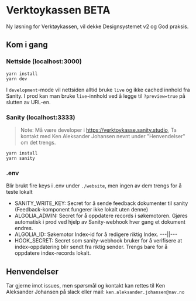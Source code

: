 # Verktoykassen BETA

Ny løsning for Verktøykassen, vil dekke Designsystemet v2 og God praksis.

## Kom i gang

### Nettside (localhost:3000)

```
yarn install
yarn dev
```

I `development`-mode vil nettsiden alltid bruke `live` og ikke cached innhold fra Sanity. I prod
kan man bruke `live`-innhold ved å legge til `?preview=true` på slutten av URL-en.

### Sanity (localhost:3333)

> Note: Må være developer i https://verktoykasse.sanity.studio, Ta kontakt med Ken Aleksander Johansen nevnt under "Henvendelser" om det trengs.

```
yarn install
yarn sanity
```

### .env

Blir brukt fire keys i .env under `./website`, men ingen av dem trengs for å teste lokalt

- SANITY_WRITE_KEY: Secret for å sende feedback dokumenter til sanity (Feedback-komponent fungerer ikke lokalt uten denne)
- ALGOLIA_ADMIN: Secret for å oppdatere records i søkemotoren. Gjøres automatisk i prod ved hjelp av Sanity-webhook hver gang et dokument endres.
- ALGOLIA_ID: Søkemotor Index-id for å redigere riktig Index. ---||---
- HOOK_SECRET: Secret som sanity-webhook bruker for å verifisere at index-oppdatering blir sendt fra riktig sender. Trengs bare for å oppdatere index-records lokalt.

## Henvendelser

Tar gjerne imot issues, men spørsmål og kontakt kan rettes til Ken Aleksander Johansen på slack eller mail: `ken.aleksander.johansen@nav.no`
